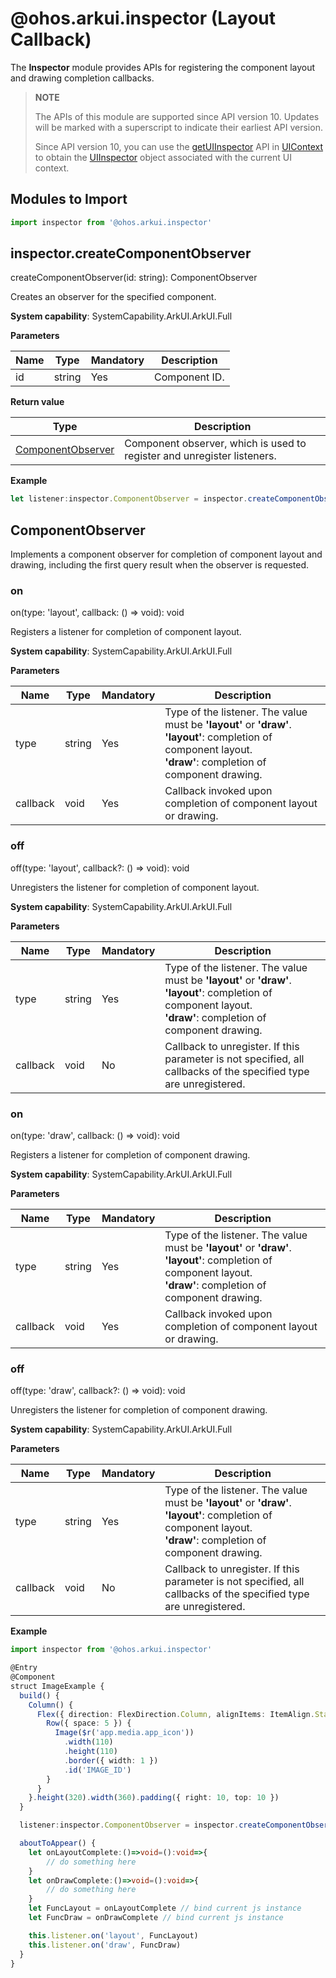 # @ohos.arkui.inspector (Layout Callback)

The **Inspector** module provides APIs for registering the component layout and drawing completion callbacks.

> **NOTE**
>
> The APIs of this module are supported since API version 10. Updates will be marked with a superscript to indicate their earliest API version.
>
> Since API version 10, you can use the [getUIInspector](./js-apis-arkui-UIContext.md#getuiinspector) API in [UIContext](./js-apis-arkui-UIContext.md#uicontext) to obtain the [UIInspector](./js-apis-arkui-UIContext.md#uiinspector) object associated with the current UI context.

## Modules to Import

```ts
import inspector from '@ohos.arkui.inspector'
```

## inspector.createComponentObserver

createComponentObserver(id: string): ComponentObserver

Creates an observer for the specified component.

**System capability**: SystemCapability.ArkUI.ArkUI.Full

**Parameters**

| Name| Type  | Mandatory| Description      |
| ------ | ------ | ---- | ---------- |
| id     | string | Yes  | Component ID.|

**Return value**

| Type             | Description                                            |
| ----------------- | ------------------------------------------------ |
|[ComponentObserver](#componentobserver)| Component observer, which is used to register and unregister listeners.|

**Example**

```ts
let listener:inspector.ComponentObserver = inspector.createComponentObserver('COMPONENT_ID'); // Listen for callback events of the component whose ID is COMPONENT_ID.
```

## ComponentObserver

Implements a component observer for completion of component layout and drawing, including the first query result when the observer is requested.

### on

on(type: 'layout', callback: () => void): void

Registers a listener for completion of component layout.

**System capability**: SystemCapability.ArkUI.ArkUI.Full

**Parameters**

| Name  | Type  | Mandatory| Description|
| -------- | ------ | ---- | -------------------------------------|
| type     | string | Yes  | Type of the listener. The value must be **'layout'** or **'draw'**.<br>**'layout'**: completion of component layout.<br>**'draw'**: completion of component drawing.|
| callback | void   | Yes  | Callback invoked upon completion of component layout or drawing.|

### off

off(type: 'layout', callback?: () => void): void

Unregisters the listener for completion of component layout.

**System capability**: SystemCapability.ArkUI.ArkUI.Full

**Parameters**

| Name  | Type  | Mandatory| Description|
| -------- | ------ | ---- | -------------------------------------------- |
| type     | string | Yes  | Type of the listener. The value must be **'layout'** or **'draw'**.<br>**'layout'**: completion of component layout.<br>**'draw'**: completion of component drawing.|
| callback | void   | No  | Callback to unregister. If this parameter is not specified, all callbacks of the specified type are unregistered.|

### on

on(type: 'draw', callback: () => void): void

Registers a listener for completion of component drawing.

**System capability**: SystemCapability.ArkUI.ArkUI.Full

**Parameters**

| Name  | Type  | Mandatory| Description                                                        |
| -------- | ------ | ---- | ------------------------------------------------------------ |
| type     | string | Yes  | Type of the listener. The value must be **'layout'** or **'draw'**.<br>**'layout'**: completion of component layout.<br>**'draw'**: completion of component drawing.|
| callback | void   | Yes  | Callback invoked upon completion of component layout or drawing.                                    |

### off

off(type: 'draw', callback?: () => void): void

Unregisters the listener for completion of component drawing.

**System capability**: SystemCapability.ArkUI.ArkUI.Full

**Parameters**

| Name  | Type  | Mandatory| Description                                                        |
| -------- | ------ | ---- | ------------------------------------------------------------ |
| type     | string | Yes  | Type of the listener. The value must be **'layout'** or **'draw'**.<br>**'layout'**: completion of component layout.<br>**'draw'**: completion of component drawing.|
| callback | void   | No  | Callback to unregister. If this parameter is not specified, all callbacks of the specified type are unregistered.|

**Example**

  ```ts
  import inspector from '@ohos.arkui.inspector'

  @Entry
  @Component
  struct ImageExample {
    build() {
      Column() {
        Flex({ direction: FlexDirection.Column, alignItems: ItemAlign.Start }) {
          Row({ space: 5 }) {
            Image($r('app.media.app_icon'))
              .width(110)
              .height(110)
              .border({ width: 1 })
              .id('IMAGE_ID')
          }
        }
      }.height(320).width(360).padding({ right: 10, top: 10 })
    }

    listener:inspector.ComponentObserver = inspector.createComponentObserver('IMAGE_ID')

    aboutToAppear() {
      let onLayoutComplete:()=>void=():void=>{
          // do something here
      }
      let onDrawComplete:()=>void=():void=>{
          // do something here
      }
      let FuncLayout = onLayoutComplete // bind current js instance
      let FuncDraw = onDrawComplete // bind current js instance

      this.listener.on('layout', FuncLayout)
      this.listener.on('draw', FuncDraw)
    }
  }
  ```
